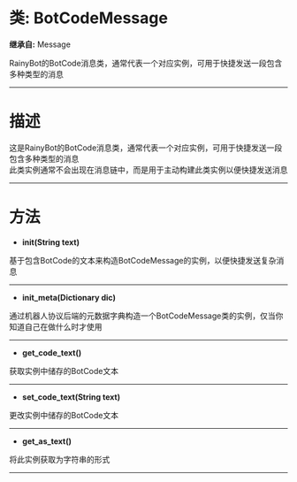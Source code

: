 # 类: BotCodeMessage  
  
**继承自:** Message  
  
RainyBot的BotCode消息类，通常代表一个对应实例，可用于快捷发送一段包含多种类型的消息  
  
---  
  
# 描述  
  
这是RainyBot的BotCode消息类，通常代表一个对应实例，可用于快捷发送一段包含多种类型的消息   
此类实例通常不会出现在消息链中，而是用于主动构建此类实例以便快捷发送消息  
  
---  
  
# 方法 
  
- **init(String text)**  
  
基于包含BotCode的文本来构造BotCodeMessage的实例，以便快捷发送复杂消息  
  
---  
  
- **init_meta(Dictionary dic)**  
  
通过机器人协议后端的元数据字典构造一个BotCodeMessage类的实例，仅当你知道自己在做什么时才使用  
  
---  
  
- **get_code_text()**  
  
获取实例中储存的BotCode文本  
  
---  
  
- **set_code_text(String text)**  
  
更改实例中储存的BotCode文本  
  
---  
  
- **get_as_text()**  
  
将此实例获取为字符串的形式  
  
---  
  

